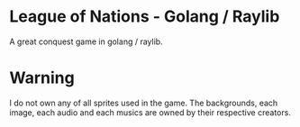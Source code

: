 # League of Nations - Golang / Raylib

A great conquest game in golang / raylib.

# Warning

I do not own any of all sprites used in the game. The backgrounds, each image, each audio and each musics are owned by their respective creators.